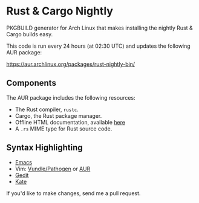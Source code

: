 Rust & Cargo Nightly
====================

PKGBUILD generator for Arch Linux that makes installing the nightly Rust & Cargo builds easy.

This code is run every 24 hours (at 02:30 UTC) and updates the following AUR package:

https://aur.archlinux.org/packages/rust-nightly-bin/

## Components

The AUR package includes the following resources:

* The Rust compiler, `rustc`.
* Cargo, the Rust package manager.
* Offline HTML documentation, available [here](file:///usr/local/share/doc/rust/html/index.html)
* A `.rs` MIME type for Rust source code.

## Syntax Highlighting

* [Emacs](https://github.com/rust-lang/rust/tree/master/src/etc/emacs)
* Vim: [Vundle/Pathogen](https://github.com/wting/rust.vim) or [AUR](https://aur.archlinux.org/packages/vim-rust-git/)
* [Gedit](https://aur.archlinux.org/packages/gedit-rust/)
* [Kate](https://aur.archlinux.org/packages/kate-syntax-rust-git/)

If you'd like to make changes, send me a pull request.
